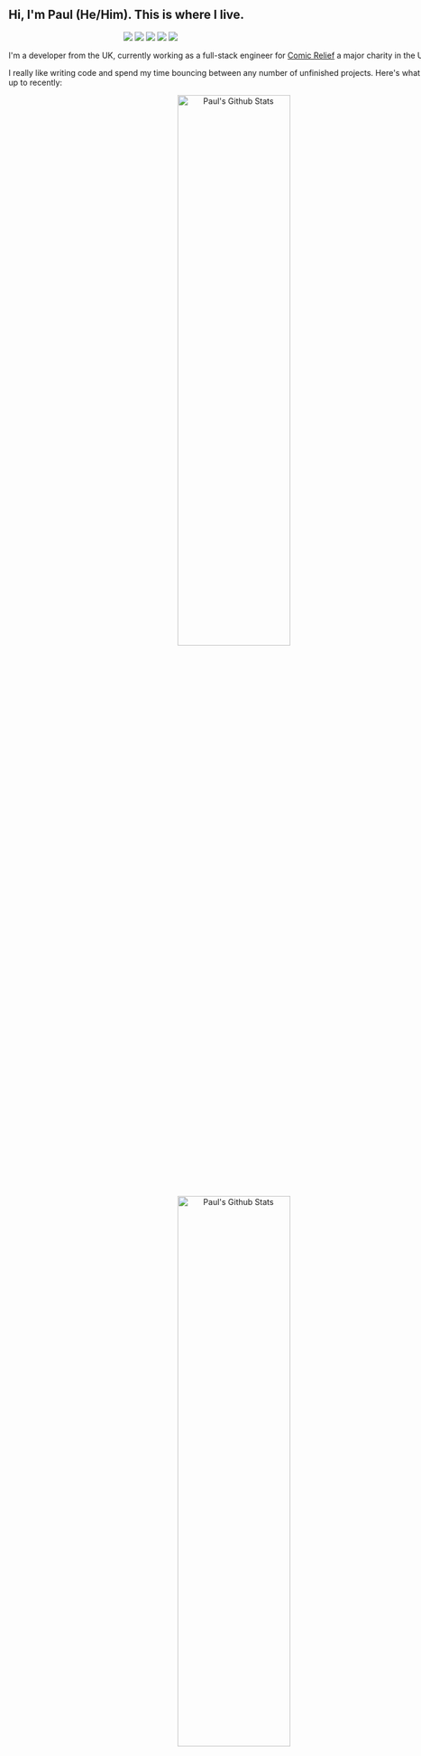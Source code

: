 ## Hi, I'm Paul (He/Him). This is where I live.

<div align="center">
	<a href="mailto:paul@dolden.co.uk" style="text-decoration: none;">
		<img src="https://camo.githubusercontent.com/b070a7f6855dbf52729ec83a928c93e728f5245e24123a6547912acea3753899/68747470733a2f2f696d672e736869656c64732e696f2f7374617469632f76313f7374796c653d666f722d7468652d6261646765266d6573736167653d476d61696c26636f6c6f723d454134333335266c6f676f3d476d61696c266c6f676f436f6c6f723d464646464646266c6162656c3d">
	</a> 
	<a href="https://www.linkedin.com/in/pauldolden/" style="text-decoration: none;">
		<img src="https://camo.githubusercontent.com/12d696c039b7e718da27138d78a1a5e2dadcb331ad441652c1ce2df0d8f2ef41/68747470733a2f2f696d672e736869656c64732e696f2f7374617469632f76313f7374796c653d666f722d7468652d6261646765266d6573736167653d4c696e6b6564496e26636f6c6f723d304136364332266c6f676f3d4c696e6b6564496e266c6f676f436f6c6f723d464646464646266c6162656c3d">
	</a> 
	<a href="https://fosstodon.org/@pauldolden" style="text-decoration: none;">
		<img src="https://camo.githubusercontent.com/16d567b3e6912ef40cad45ea0792a0ecae39cf0e553d97050208f24ef0d19c4e/68747470733a2f2f696d672e736869656c64732e696f2f7374617469632f76313f7374796c653d666f722d7468652d6261646765266d6573736167653d4d6173746f646f6e26636f6c6f723d363336344646266c6f676f3d4d6173746f646f6e266c6f676f436f6c6f723d464646464646266c6162656c3d">
	</a> 
	<a href="https://www.twitter.com/pauldolden" style="text-decoration: none;">
		<img src="https://camo.githubusercontent.com/0bd066115a3d5d3b06c206ac73e483bc237e6ff7c61f9ba3262e683581de9718/68747470733a2f2f696d672e736869656c64732e696f2f7374617469632f76313f7374796c653d666f722d7468652d6261646765266d6573736167653d5477697474657226636f6c6f723d314441314632266c6f676f3d54776974746572266c6f676f436f6c6f723d464646464646266c6162656c3d">
	</a> 
	<a href="https://www.twitch.com/pauldolden" style="text-decoration: none;">
		<img src="https://camo.githubusercontent.com/dcf2628f2eefecb5cd4a450ff1297ed75ca8707ce19a2fd8d6dae14f13034564/68747470733a2f2f696d672e736869656c64732e696f2f7374617469632f76313f7374796c653d666f722d7468652d6261646765266d6573736167653d54776974636826636f6c6f723d393134364646266c6f676f3d547769746368266c6f676f436f6c6f723d464646464646266c6162656c3d">
	</a>
</div>
<div align="center" style="width: 800px;">
	<p align="left">
		I'm a developer from the UK, currently working as a full-stack engineer for <a href="https://comicrelief.com">Comic Relief</a> a major charity in the UK.
	</p>
	<p align="left">
		I really like writing code and spend my time bouncing between any number of unfinished projects. Here's what I've been up to recently:
	</p>
	<div align="center">
			<img style="width:50%" alt="Paul's Github Stats" src="https://github-readme-streak-stats.herokuapp.com/?user=pauldolden&theme=tokyonight&hide_border=true">
			<img style="width:50%" alt="Paul's Github Stats" src="https://github-readme-activity-graph.cyclic.app/graph?username=pauldolden&theme=tokyo-night&hide_border=true">
	</div>
	<p align="left">
		I enjoy working up and down the tech stack, be it front-end, back-end or ops. I love to learn and to experiment with new tools and technologies. Currently I'm working with these languages:
	</p>
	<div align="center">
		 <img style="height: 250px; display:inline-block;" alt="Paul's Top Languages" src="https://github-readme-stats.vercel.app/api/top-langs/?username=pauldolden&show_icons=true&theme=tokyonight&hide_border=true&langs_count=10&layout=compact">
		<img style="height:250px; display:inline-block; border-radius: 4.5px;" src="https://github-readme-stats.vercel.app/api/wakatime?username=pauldolden&theme=tokyonight&hide_border=true&langs_count=10&custom_title=Weekly+Stats">
</div>
